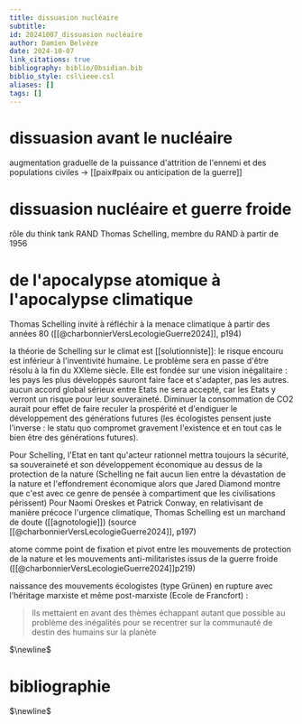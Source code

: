 ```yaml
---
title: dissuasion nucléaire
subtitle:
id: 20241007_dissuasion nucléaire
author: Damien Belvèze
date: 2024-10-07
link_citations: true
bibliography: biblio/Obsidian.bib
biblio_style: csl\ieee.csl
aliases: []
tags: []
---
```

# dissuasion avant le nucléaire

augmentation graduelle de la puissance d'attrition de l'ennemi et des populations civiles -> [[paix#paix ou anticipation de la guerre]]

# dissuasion nucléaire et guerre froide

rôle du think tank RAND
Thomas Schelling, membre du RAND à partir de 1956


# de l'apocalypse atomique à l'apocalypse climatique

Thomas Schelling invité à réfléchir à la menace climatique à partir des années 80
([[@charbonnierVersLecologieGuerre2024]], p194)

la théorie de Schelling sur le climat est [[solutionniste]]: le risque encouru est inférieur à l'inventivité humaine. Le problème sera en passe d'être résolu à la fin du XXIème siècle. 
Elle est fondée sur une vision inégalitaire : les pays les plus développés sauront faire face et s'adapter, pas les autres. 
aucun accord global sérieux entre Etats ne sera accepté, car les Etats y verront un risque pour leur souveraineté.
Diminuer la consommation de CO2 aurait pour effet de faire reculer la prospérité et d'endiguer le développement des générations futures (les écologistes pensent juste l'inverse : le statu quo compromet gravement l'existence et en tout cas le bien être des générations futures).

Pour Schelling, l'Etat en tant qu'acteur rationnel mettra toujours la sécurité, sa souveraineté et son développement économique au dessus de la protection de la nature (Schelling ne fait aucun lien entre la dévastation de la nature et l'effondrement économique alors que Jared Diamond montre que c'est avec ce genre de pensée à compartiment que les civilisations périssent)
Pour Naomi Oreskes et Patrick Conway, en relativisant de manière précoce l'urgence climatique, Thomas Schelling est un marchand de doute ([[agnotologie]])
(source [[@charbonnierVersLecologieGuerre2024]], p197)

atome comme point de fixation et pivot entre les mouvements de protection de la nature et les mouvements anti-militaristes issus de la guerre froide ([[@charbonnierVersLecologieGuerre2024]]p219)

naissance des mouvements écologistes (type Grünen) en rupture avec l'héritage marxiste et même post-marxiste (Ecole de Francfort) : 

> Ils mettaient en avant des thèmes échappant autant que possible au problème des inégalités pour se recentrer sur la communauté de destin des humains sur la planète

$\newline$
# bibliographie
$\newline$






